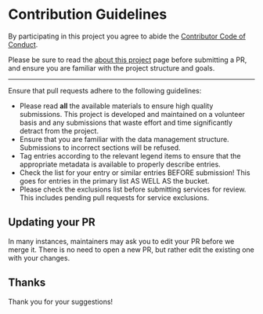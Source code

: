 # Contribution Guidelines

By participating in this project you agree to abide the [Contributor Code of Conduct](code-of-conduct.md).

Please be sure to read the [about this project](about.md) page before submitting a PR, and ensure you are familiar with the project structure and goals.

---

Ensure that pull requests adhere to the following guidelines:

- Please read **all** the available materials to ensure high quality submissions. This project is developed and maintained on a volunteer basis and any submissions that waste effort and time significantly detract from the project.
- Ensure that you are familiar with the data management structure. Submissions to incorrect sections will be refused.
- Tag entries according to the relevant legend items to ensure that the appropriate  metadata is available to properly describe entries.
- Check the list for your entry or similar entries BEFORE submission! This goes for entries in the primary list AS WELL AS the bucket.
- Please check the exclusions list before submitting services for review. This includes pending pull requests for service exclusions.

## Updating your PR

In many instances, maintainers may ask you to edit your PR before we merge it.
There is no need to open a new PR, but rather edit the existing one with your changes.

## Thanks

Thank you for your suggestions!
